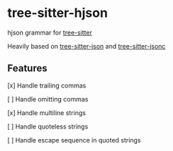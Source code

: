 tree-sitter-hjson
===========================

hjson grammar for [tree-sitter](https://github.com/tree-sitter/tree-sitter)

Heavily based on [tree-sitter-json](https://github.com/tree-sitter/tree-sitter-json) and [tree-sitter-jsonc](https://gitlab.com/WhyNotHugo/tree-sitter-jsonc)

## Features

[x] Handle trailing commas

[ ] Handle omitting commas

[x] Handle multiline strings

[ ] Handle quoteless strings

[ ] Handle escape sequence in quoted strings
